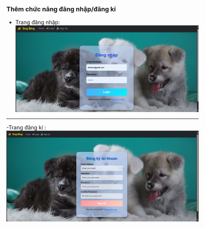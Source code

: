 
### Thêm chức năng đăng nhập/đăng kí
- Trang đăng nhập:
![Login](img2_login.png)
------------
-Trang đăng kí :
![Signup](img3_signup.png)

